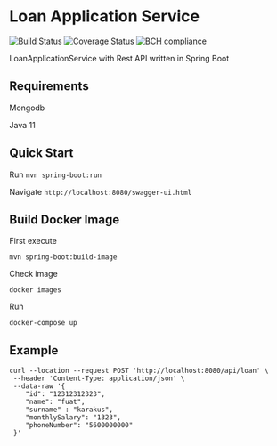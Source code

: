 # Loan Application Service

[![Build Status](https://travis-ci.com/fuatkarakus/loan-application-service.svg?branch=master)](https://travis-ci.com/fuatkarakus/loan-application-service)
[![Coverage Status](https://coveralls.io/repos/github/fuatkarakus/loan-application-service/badge.svg?branch=master)](https://coveralls.io/github/fuatkarakus/loan-application-service?branch=master)
[![BCH compliance](https://bettercodehub.com/edge/badge/fuatkarakus/loan-application-service?branch=master)](https://bettercodehub.com/)

LoanApplicationService with Rest API written in Spring Boot

## Requirements

Mongodb

Java 11

## Quick Start

Run `mvn spring-boot:run`

Navigate `http://localhost:8080/swagger-ui.html`

## Build Docker Image
First execute
 
` mvn spring-boot:build-image `

Check image

` docker images `

Run

` docker-compose up `

## Example

``` 
curl --location --request POST 'http://localhost:8080/api/loan' \
 --header 'Content-Type: application/json' \
 --data-raw '{
 	"id": "12312312323",
 	"name": "fuat",
 	"surname" : "karakus",
 	"monthlySalary": "1323",
 	"phoneNumber": "5600000000"
 }'
```
